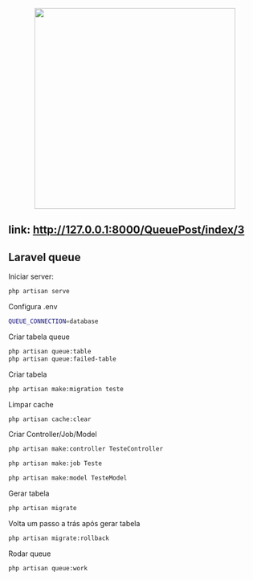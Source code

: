 <p align="center"><a href="https://laravel.com" target="_blank"><img src="https://raw.githubusercontent.com/laravel/art/master/logo-lockup/5%20SVG/2%20CMYK/1%20Full%20Color/laravel-logolockup-cmyk-red.svg" width="400"></a></p>

## link: http://127.0.0.1:8000/QueuePost/index/3
## Laravel queue

Iniciar server:
```sh
php artisan serve
```

Configura .env
```sh
QUEUE_CONNECTION=database
```

Criar tabela queue
```sh
php artisan queue:table
php artisan queue:failed-table
```

Criar tabela
```sh
php artisan make:migration teste
```

Limpar cache
```sh
php artisan cache:clear 
```

Criar Controller/Job/Model
```sh
php artisan make:controller TesteController

php artisan make:job Teste

php artisan make:model TesteModel
```

Gerar tabela
```sh
php artisan migrate
```

Volta um passo a trás após gerar tabela
```sh
php artisan migrate:rollback
```

Rodar queue
```sh
php artisan queue:work
```
